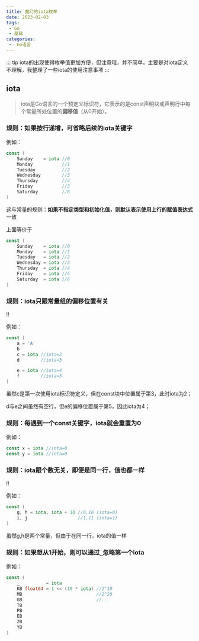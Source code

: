 ```yaml
---
title: 魔幻的iota枚举
date: 2023-02-03
tags:
 - Go
 - 基础
categories:
 -  Go语言
---
```


::: tip
iota的出现使得枚举值更加方便，但注意哦，并不简单。主要是对iota定义不理解，我整理了一些iota的使用注意事项
:::

<!-- more -->

## iota

> iota是Go语言的一个预定义标识符，它表示的是const声明块或声明行中每个常量所处位置的**偏移值**（从0开始）。

### 规则：如果按行递增，可省略后续的iota关键字

例如：

```go
const (
	Sunday    = iota //0
	Monday           //1
	Tuesday          //2
	Wednesday        //3
	Thursday         //4
	Friday           //5
	Saturday         //6
)
```

这与常量的规则：**如果不指定类型和初始化值，则默认表示使用上行的赋值表达式**一致

上面等价于

```go
const (
	Sunday    = iota //0
	Monday    = iota //1
	Tuesday   = iota //2
	Wednesday = iota //3
	Thursday  = iota //4
	Friday    = iota //5
	Saturday  = iota //6
)
```

### 规则：iota只跟常量组的偏移位置有关

:bangbang:

例如：

```go
const (
	a = 'A'
	b
	c = iota //iota=2
	d        //iota=3

	e = iota //iota=4
	f        //iota=5
)
```

虽然c是第一次使用iota标识符定义，但在const块中位置属于第3，此时iota为2；

d与e之间虽然有空行，但e的偏移位置属于第5，因此iota为4；

### 规则：每遇到一个const关键字，iota就会重置为0

例如：

```go
const x = iota //iota=0
const y = iota //iota=0
```

### 规则：iota跟个数无关，即便是同一行，值也都一样

:bangbang:

例如：

```go
const (
	g, h = iota, iota + 10 //0,10 (iota=0)
	i, j                   //1,11 (iota=1)
)
```

虽然g,h是两个常量，但由于在同一行，iota的值一样

### 规则：如果想从1开始，则可以通过`_`忽略第一个iota

例如：

```go
const (
	_          = iota
	KB float64 = 1 << (10 * iota) //2^10
	MB                            //2^20
	GB                            //...
	TB
	PB
	EB
	ZB
	YB
)
```

